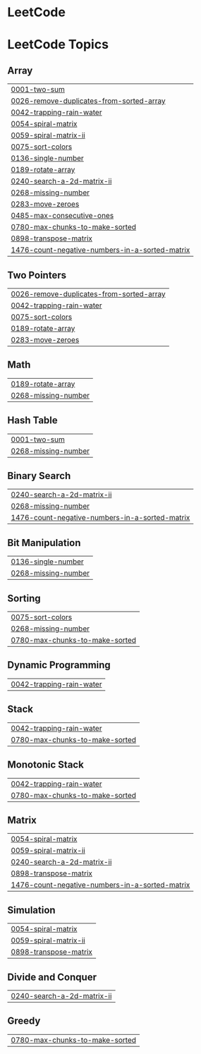 # LeetCode

<!---LeetCode Topics Start-->
# LeetCode Topics
## Array
|  |
| ------- |
| [0001-two-sum](https://github.com/rishika06/LeetCode/tree/master/0001-two-sum) |
| [0026-remove-duplicates-from-sorted-array](https://github.com/rishika06/LeetCode/tree/master/0026-remove-duplicates-from-sorted-array) |
| [0042-trapping-rain-water](https://github.com/rishika06/LeetCode/tree/master/0042-trapping-rain-water) |
| [0054-spiral-matrix](https://github.com/rishika06/LeetCode/tree/master/0054-spiral-matrix) |
| [0059-spiral-matrix-ii](https://github.com/rishika06/LeetCode/tree/master/0059-spiral-matrix-ii) |
| [0075-sort-colors](https://github.com/rishika06/LeetCode/tree/master/0075-sort-colors) |
| [0136-single-number](https://github.com/rishika06/LeetCode/tree/master/0136-single-number) |
| [0189-rotate-array](https://github.com/rishika06/LeetCode/tree/master/0189-rotate-array) |
| [0240-search-a-2d-matrix-ii](https://github.com/rishika06/LeetCode/tree/master/0240-search-a-2d-matrix-ii) |
| [0268-missing-number](https://github.com/rishika06/LeetCode/tree/master/0268-missing-number) |
| [0283-move-zeroes](https://github.com/rishika06/LeetCode/tree/master/0283-move-zeroes) |
| [0485-max-consecutive-ones](https://github.com/rishika06/LeetCode/tree/master/0485-max-consecutive-ones) |
| [0780-max-chunks-to-make-sorted](https://github.com/rishika06/LeetCode/tree/master/0780-max-chunks-to-make-sorted) |
| [0898-transpose-matrix](https://github.com/rishika06/LeetCode/tree/master/0898-transpose-matrix) |
| [1476-count-negative-numbers-in-a-sorted-matrix](https://github.com/rishika06/LeetCode/tree/master/1476-count-negative-numbers-in-a-sorted-matrix) |
## Two Pointers
|  |
| ------- |
| [0026-remove-duplicates-from-sorted-array](https://github.com/rishika06/LeetCode/tree/master/0026-remove-duplicates-from-sorted-array) |
| [0042-trapping-rain-water](https://github.com/rishika06/LeetCode/tree/master/0042-trapping-rain-water) |
| [0075-sort-colors](https://github.com/rishika06/LeetCode/tree/master/0075-sort-colors) |
| [0189-rotate-array](https://github.com/rishika06/LeetCode/tree/master/0189-rotate-array) |
| [0283-move-zeroes](https://github.com/rishika06/LeetCode/tree/master/0283-move-zeroes) |
## Math
|  |
| ------- |
| [0189-rotate-array](https://github.com/rishika06/LeetCode/tree/master/0189-rotate-array) |
| [0268-missing-number](https://github.com/rishika06/LeetCode/tree/master/0268-missing-number) |
## Hash Table
|  |
| ------- |
| [0001-two-sum](https://github.com/rishika06/LeetCode/tree/master/0001-two-sum) |
| [0268-missing-number](https://github.com/rishika06/LeetCode/tree/master/0268-missing-number) |
## Binary Search
|  |
| ------- |
| [0240-search-a-2d-matrix-ii](https://github.com/rishika06/LeetCode/tree/master/0240-search-a-2d-matrix-ii) |
| [0268-missing-number](https://github.com/rishika06/LeetCode/tree/master/0268-missing-number) |
| [1476-count-negative-numbers-in-a-sorted-matrix](https://github.com/rishika06/LeetCode/tree/master/1476-count-negative-numbers-in-a-sorted-matrix) |
## Bit Manipulation
|  |
| ------- |
| [0136-single-number](https://github.com/rishika06/LeetCode/tree/master/0136-single-number) |
| [0268-missing-number](https://github.com/rishika06/LeetCode/tree/master/0268-missing-number) |
## Sorting
|  |
| ------- |
| [0075-sort-colors](https://github.com/rishika06/LeetCode/tree/master/0075-sort-colors) |
| [0268-missing-number](https://github.com/rishika06/LeetCode/tree/master/0268-missing-number) |
| [0780-max-chunks-to-make-sorted](https://github.com/rishika06/LeetCode/tree/master/0780-max-chunks-to-make-sorted) |
## Dynamic Programming
|  |
| ------- |
| [0042-trapping-rain-water](https://github.com/rishika06/LeetCode/tree/master/0042-trapping-rain-water) |
## Stack
|  |
| ------- |
| [0042-trapping-rain-water](https://github.com/rishika06/LeetCode/tree/master/0042-trapping-rain-water) |
| [0780-max-chunks-to-make-sorted](https://github.com/rishika06/LeetCode/tree/master/0780-max-chunks-to-make-sorted) |
## Monotonic Stack
|  |
| ------- |
| [0042-trapping-rain-water](https://github.com/rishika06/LeetCode/tree/master/0042-trapping-rain-water) |
| [0780-max-chunks-to-make-sorted](https://github.com/rishika06/LeetCode/tree/master/0780-max-chunks-to-make-sorted) |
## Matrix
|  |
| ------- |
| [0054-spiral-matrix](https://github.com/rishika06/LeetCode/tree/master/0054-spiral-matrix) |
| [0059-spiral-matrix-ii](https://github.com/rishika06/LeetCode/tree/master/0059-spiral-matrix-ii) |
| [0240-search-a-2d-matrix-ii](https://github.com/rishika06/LeetCode/tree/master/0240-search-a-2d-matrix-ii) |
| [0898-transpose-matrix](https://github.com/rishika06/LeetCode/tree/master/0898-transpose-matrix) |
| [1476-count-negative-numbers-in-a-sorted-matrix](https://github.com/rishika06/LeetCode/tree/master/1476-count-negative-numbers-in-a-sorted-matrix) |
## Simulation
|  |
| ------- |
| [0054-spiral-matrix](https://github.com/rishika06/LeetCode/tree/master/0054-spiral-matrix) |
| [0059-spiral-matrix-ii](https://github.com/rishika06/LeetCode/tree/master/0059-spiral-matrix-ii) |
| [0898-transpose-matrix](https://github.com/rishika06/LeetCode/tree/master/0898-transpose-matrix) |
## Divide and Conquer
|  |
| ------- |
| [0240-search-a-2d-matrix-ii](https://github.com/rishika06/LeetCode/tree/master/0240-search-a-2d-matrix-ii) |
## Greedy
|  |
| ------- |
| [0780-max-chunks-to-make-sorted](https://github.com/rishika06/LeetCode/tree/master/0780-max-chunks-to-make-sorted) |
<!---LeetCode Topics End-->